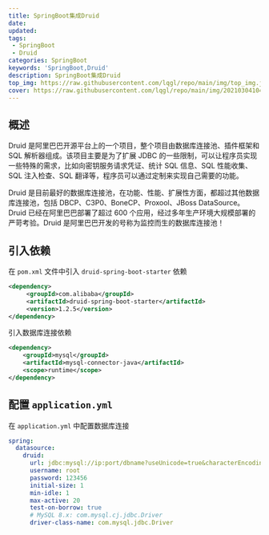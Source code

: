 ```yaml
---
title: SpringBoot集成Druid
date: 
updated: 
tags:
 - SpringBoot
 - Druid
categories: SpringBoot
keywords: 'SpringBoot,Druid'
description: SpringBoot集成Druid
top_img: https://raw.githubusercontent.com/lqgl/repo/main/img/top_img.jpg
cover: https://raw.githubusercontent.com/lqgl/repo/main/img/20210304104741.png
---
```


## 概述

Druid 是阿里巴巴开源平台上的一个项目，整个项目由数据库连接池、插件框架和 SQL 解析器组成。该项目主要是为了扩展 JDBC 的一些限制，可以让程序员实现一些特殊的需求，比如向密钥服务请求凭证、统计 SQL 信息、SQL 性能收集、SQL 注入检查、SQL 翻译等，程序员可以通过定制来实现自己需要的功能。

Druid 是目前最好的数据库连接池，在功能、性能、扩展性方面，都超过其他数据库连接池，包括 DBCP、C3P0、BoneCP、Proxool、JBoss DataSource。Druid 已经在阿里巴巴部署了超过 600 个应用，经过多年生产环境大规模部署的严苛考验。Druid 是阿里巴巴开发的号称为监控而生的数据库连接池！

## 引入依赖

在 `pom.xml` 文件中引入 `druid-spring-boot-starter` 依赖

```xml
<dependency>
     <groupId>com.alibaba</groupId>
     <artifactId>druid-spring-boot-starter</artifactId>
     <version>1.2.5</version>
</dependency>
```

引入数据库连接依赖

```xml
<dependency>
    <groupId>mysql</groupId>
    <artifactId>mysql-connector-java</artifactId>
    <scope>runtime</scope>
</dependency>
```

## 配置 `application.yml`

在 `application.yml` 中配置数据库连接

```yml
spring:
  datasource:
    druid:
      url: jdbc:mysql://ip:port/dbname?useUnicode=true&characterEncoding=utf-8&useSSL=false
      username: root
      password: 123456
      initial-size: 1
      min-idle: 1
      max-active: 20
      test-on-borrow: true
      # MySQL 8.x: com.mysql.cj.jdbc.Driver
      driver-class-name: com.mysql.jdbc.Driver
```

